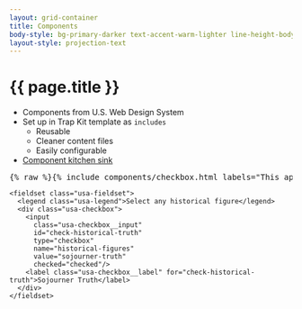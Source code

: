 ```yaml
---
layout: grid-container
title: Components
body-style: bg-primary-darker text-accent-warm-lighter line-height-body-4 padding-bottom-9 font-body-lg slide
layout-style: projection-text
---
```


# {{ page.title }}

- Components from U.S. Web Design System
- Set up in Trap Kit template as `includes`
    - Reusable
    - Cleaner content files
    - Easily configurable
- [Component kitchen sink](https://trapkit.co/docs/component-kitchen-sink.html)

<pre>
{% raw %}{% include components/checkbox.html labels="This applies,Also this one,Don’t forget about me" %}{% endraw %}
</pre>

```
<fieldset class="usa-fieldset">
  <legend class="usa-legend">Select any historical figure</legend>
  <div class="usa-checkbox">
    <input
      class="usa-checkbox__input"
      id="check-historical-truth"
      type="checkbox"
      name="historical-figures"
      value="sojourner-truth"
      checked="checked"/>
    <label class="usa-checkbox__label" for="check-historical-truth">Sojourner Truth</label>
  </div>
</fieldset>
```